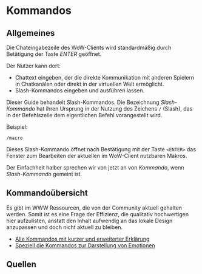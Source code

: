 # Kommandos 

## Allgemeines

Die Chateingabezeile des WoW-Clients wird standardmäßig durch Betätigung der Taste *ENTER* geöffnet.

Der Nutzer kann dort:

* Chattext eingeben, der die direkte Kommunikation mit anderen Spielern in Chatkanälen oder direkt in der virtuellen Welt ermöglicht.
* Slash-Kommandos eingeben und ausführen lassen.

Dieser Guide behandelt Slash-Kommandos.
Die Bezeichnung *Slash-Kommando* hat ihren Ursprung in der Nutzung des Zeichens `/` (Slash),
das in der Befehlszeile dem eigentlichen Befehl vorangestellt wird.

Beispiel:
```
/macro
```

Dieses Slash-Kommando öffnet nach Bestätigung mit der Taste `<ENTER>`
das Fenster zum Bearbeiten der aktuellen im WoW-Client nutzbaren Makros.

Der Einfachheit halber sprechen wir von jetzt an von *Kommando*, wenn *Slash-Kommando* gemeint ist.

## Kommandoübersicht

Es gibt im WWW Ressourcen, die von der Community aktuell gehalten werden. Somit ist es eine Frage der Effizienz,
die qualitativ hochwertigen hier aufzulisten,
anstatt den Inhalt aufwendig an das lokale Design anzupassen und
doch nicht aktuell zu bleiben.

* [Alle Kommandos mit kurzer und erweiterter Erklärung](https://wow.gamepedia.com/Macro_commands)
* [Speziell die Kommandos zur Darstellung von Emotionen](https://wow.gamepedia.com/List_of_emotes)

## Quellen